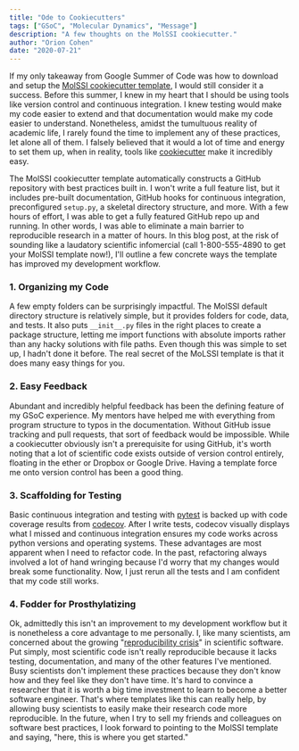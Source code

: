 ```yaml
---
title: "Ode to Cookiecutters"
tags: ["GSoC", "Molecular Dynamics", "Message"]
description: "A few thoughts on the MolSSI cookiecutter."
author: "Orion Cohen"
date: "2020-07-21"
---
```


If my only takeaway from Google Summer of Code was how to download and setup the [MolSSI cookiecutter template](https://github.com/MolSSI/cookiecutter-cms), I would still consider it a success. Before this summer, I knew in my heart that I should be using tools like version control and continuous integration. I knew testing would make my code easier to extend and that documentation would make my code easier to understand. Nonetheless, amidst the tumultuous reality of academic life, I rarely found the time to implement any of these practices, let alone all of them. I falsely believed that it would a lot of time and energy to set them up, when in reality, tools like [cookiecutter](https://github.com/cookiecutter/cookiecutter) make it incredibly easy.

The MolSSI cookiecutter template automatically constructs a GitHub repository with best practices built in. I won't write a full feature list, but it includes pre-built documentation, GitHub hooks for continuous integration, preconfigured `setup.py`, a skeletal directory structure, and more. With a few hours of effort, I was able to get a fully featured GitHub repo up and running. In other words, I was able to eliminate a main barrier to reproducible research in a matter of hours. In this blog post, at the risk of sounding like a laudatory scientific infomercial (call 1-800-555-4890 to get your MolSSI template now!), I'll outline a few concrete ways the template has improved my development workflow. 

### 1. Organizing my Code

A few empty folders can be surprisingly impactful. The MolSSI default directory structure is relatively simple, but it provides folders for code, data, and tests. It also puts `__init__.py` files in the right places to create a package structure, letting me import functions with absolute imports rather than any hacky solutions with file paths. Even though this was simple to set up, I hadn't done it before. The real secret of the MoLSSI template is that it does many easy things for you.

### 2. Easy Feedback

Abundant and incredibly helpful feedback has been the defining feature of my GSoC experience. My mentors have helped me with everything from program structure to typos in the documentation. Without GitHub issue tracking and pull requests, that sort of feedback would be impossible. While a cookiecutter obviously isn't a prerequisite for using GitHub, it's worth noting that a lot of scientific code exists outside of version control entirely, floating in the ether or Dropbox or Google Drive. Having a template force me onto version control has been a good thing.

### 3. Scaffolding for Testing

Basic continuous integration and testing with [pytest](https://docs.pytest.org/en/6.2.x/) is backed up with code coverage results from [codecov](https://about.codecov.io/). After I write tests, codecov visually displays what I missed and continuous integration ensures my code works across python versions and operating systems. These advantages are most apparent when I need to refactor code. In the past, refactoring always involved a lot of hand wringing because I'd worry that my changes would break some functionality. Now, I just rerun all the tests and I am confident that my code still works.


### 4. Fodder for Prosthylatizing

Ok, admittedly this isn't an improvement to my development workflow but it is nonetheless a core advantage to me personally. I, like many scientists, am concerned about the growing "[reproducibility crisis](https://www.nature.com/articles/s43588-021-00109-9)" in scientific software. Put simply, most scientific code isn't really reproducible because it lacks testing, documentation, and many of the other features I've mentioned. Busy scientists don't implement these practices because they don't know how and they feel like they don't have time. It's hard to convince a researcher that it is worth a big time investment to learn to become a better software engineer. That's where templates like this can really help, by allowing busy scientists to easily make their research code more reproducible. In the future, when I try to sell my friends and colleagues on software best practices, I look forward to pointing to the MolSSI template and saying, "here, this is where you get started."